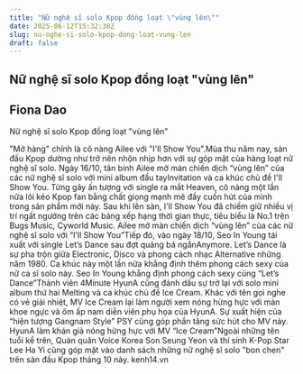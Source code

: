 ```yaml
---
title: "Nữ nghệ sĩ solo Kpop đồng loạt \"vùng lên\""
date: 2025-06-12T15:32:38Z
slug: nu-nghe-si-solo-kpop-dong-loat-vung-len
draft: false
---
```


## Nữ nghệ sĩ solo Kpop đồng loạt "vùng lên"

## Fiona Dao

Nữ nghệ sĩ solo Kpop đồng loạt "vùng lên"​

 
"Mở hàng" chính là cô nàng Ailee với "I'll Show You".​Mùa thu năm nay, sàn đấu Kpop dường như trở nên nhộn nhịp hơn với sự góp mặt của hàng loạt nữ nghệ sĩ solo. 
Ngày 16/10, tân binh Ailee mở màn chiến dịch “vùng lên” của các nữ nghệ sĩ solo với mini album đầu tayInvitation và ca khúc chủ đề I'll Show You. Từng gây ấn tượng với single ra mắt Heaven, cô nàng một lần nữa lôi kéo Kpop fan bằng chất giọng mạnh mẽ đầy cuốn hút của mình trong sản phẩm mới này. Sau khi lên sàn, I'll Show You đã chiếm giữ nhiều vị trí ngất ngưởng trên các bảng xếp hạng thời gian thực, tiêu biểu là No.1 trên Bugs Music, Cyworld Music.
Ailee mở màn chiến dịch “vùng lên” của các nữ nghệ sĩ solo với “I'll Show You”​Tiếp đó, vào ngày 18/10, Seo In Young tái xuất với single Let’s Dance sau đợt quảng bá ngắnAnymore. Let’s Dance là sự pha trộn giữa Electronic, Disco và phong cách nhạc Alternative những năm 1980. Ca khúc này một lần nữa khẳng định thêm phong cách sexy của nữ ca sĩ solo này. 
​Seo In Young khẳng định phong cách sexy cùng “Let’s Dance”​Thành viên 4Minute HyunA cũng đánh dấu sự trở lại với solo mini album thứ hai Melting và ca khúc chủ đề Ice Cream. Khác với tên gọi nghe có vẻ giải nhiệt, MV Ice Cream lại làm người xem nóng hừng hực với màn khoe ngực và ôm ấp nam diễn viên phụ họa của HyunA. Sự xuất hiện của “hiện tượng Gangnam Style” PSY cũng góp phần tăng sức hút cho MV này.
​HyunA làm khán giả nóng hừng hực với MV “Ice Cream”​Ngoài những tên tuổi kể trên, Quán quân Voice Korea Son Seung Yeon và thí sinh K-Pop Star Lee Ha Yi cũng góp mặt vào danh sách những nữ nghệ sĩ solo "bon chen" trên sàn đấu Kpop tháng 10 này. ​kenh14.vn​